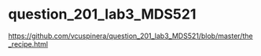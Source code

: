 # question_201_lab3_MDS521

https://github.com/vcuspinera/question_201_lab3_MDS521/blob/master/the_recipe.html
